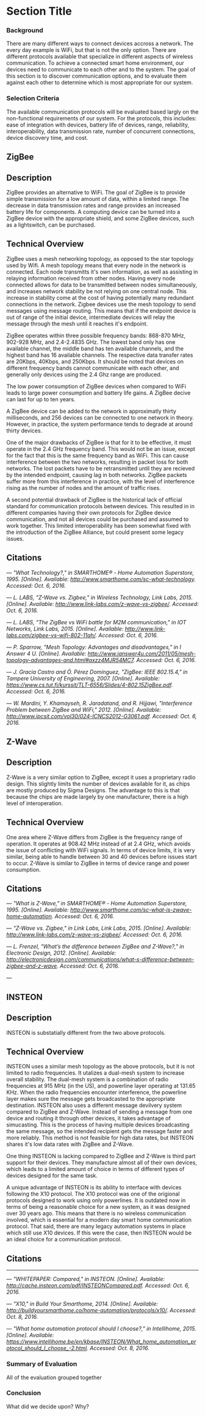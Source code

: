 Section Title
=============

### Background

  There are many different ways to connect devices accross a network. The every day example is WiFi, but that is not the
only option. There are different protocols available that specialize in different aspects of wireless communication.
To achieve a connected smart home environment, our devices need to communicate to each other and to the system. The goal 
of this section is to discover communication options, and to evaluate them against each other to determine which is most
appropriate for our system.

### Selection Criteria
  The available communication protocols will be evaluated based largly on the non-functional requirements of our
system. For the protocols, this includes: ease of integration with devices, battery life of devices, range, reliability, interoperability, data transmission rate, number of concurrent connections, device discovery time, and cost.



ZigBee
------------

## Description

  ZigBee provides an alternative to WiFi. The goal of ZigBee is to provide simple transmission for a low amount of data, within
a limited range. The decrease in data transmission rates and range provides an increased battery life for components. A computing device can be turned into a ZigBee device with the appropriate shield, and some ZigBee devices, such as a lightswitch, can be purchased. 

## Technical Overview

  ZigBee uses a mesh networking topology, as opposed to the star topology used by Wifi.  A mesh topology means that every node
in the network is connected. Each node transmitts it's own information, as well as assisting in relaying information received
from other nodes. Having every node connected allows for data to be transmitted between nodes simultaneously, and increases 
network stability be not relying on one central node. This increase in stability come at the cost of having potentially many
redundant connections in the network. Zigbee devices use the mesh topology to send messages using message routing. This means that if the endpoint device is out of range of the initial device, intermediate devices will relay the message through the mesh until it reaches it's endpoint.

  ZigBee operates within three possible frequency bands: 868-870 MHz, 902-928 MHz, and 2.4-2.4835 GHz. The lowest band only
has one available channel, the middle band has ten available channels, and the highest band has 16 available channels. The
respective data transfer rates are 20Kbps, 40Kbps, and 250Kbps. It should be noted that devices on different frequency bands cannot communicate with each other, and generally only devices using the 2.4 Ghz range are produced.

  The low power consumption of ZigBee devices when compared to WiFi leads to large power consumption and battery life gains.
A ZigBee decive can last for up to ten years.

  A ZigBee device can be added to the network in approximatly thirty milliseconds, and 256 devices can be connected to one
network in theory. However, in practice, the system performance tends to degrade at around thirty devices. 

  One of the major drawbacks of ZigBee is that for it to be effective, it must operate in the 2.4 GHz frequency band. This 
would not be an issue, except for the fact that this is the same frequency band as WiFi. This can cause interference between the two networks, resulting in packet loss for both networks. The lost packets have to be retransmitted until they are recieved
by the intended endpoint, causing lag in both networks. ZigBee packets suffer more from this interference in practice, with the
level of interference rising as the number of nodes and the amount of traffic rises.

  A second potential drawback of ZigBee is the historical lack of official standard for communication protocols between devices.
This resulted in in different companies having their own protocols for ZigBee device communication, and not all devices could
be purchased and assumed to work together. This limited interoperability has been somewhat fixed with the introduction of the
ZigBee Alliance, but could present some legacy issues.


## Citations

&mdash; <cite>"What Technology?," in SMARTHOME® - Home Automation Superstore, 1995. [Online]. Available: http://www.smarthome.com/sc-what-technology. Accessed: Oct. 6, 2016. </cite>

&mdash; <cite>L. LABS, "Z-Wave vs. Zigbee," in Wireless Technology, Link Labs, 2015. [Online]. Available: http://www.link-labs.com/z-wave-vs-zigbee/. Accessed: Oct. 6, 2016.</cite>

&mdash; <cite>L. LABS, "The ZigBee vs WiFi battle for M2M communication," in IOT Networks, Link Labs, 2015. [Online]. Available: http://www.link-labs.com/zigbee-vs-wifi-802-11ah/. Accessed: Oct. 6, 2016.</cite>

&mdash; <cite>P. Sparrow, "Mesh Topology: Advantages and disadvantages," in I Answer 4 U. [Online]. Available: http://www.ianswer4u.com/2011/05/mesh-topology-advantages-and.html#axzz4MJR54MC7. Accessed: Oct. 6, 2016.</cite>

&mdash; <cite>	J. Gracia Castro and Ó. Pérez Domínguez, "ZigBee: IEEE 802.15.4," in Tampere University of Engineering, 2007. [Online]. Available: https://www.cs.tut.fi/kurssit/TLT-6556/Slides/4-802.15ZigBee.pdf. Accessed: Oct. 6, 2016.</cite>

&mdash; <cite>	W. Mardini, Y. Khamayseh, R. Jaradatand, and R. Hijjawi, "Interference Problem between ZigBee and WiFi," 2012. [Online]. Available: http://www.ipcsit.com/vol30/024-ICNCS2012-G3061.pdf. Accessed: Oct. 6, 2016.</cite>



Z-Wave
------------

## Description

Z-Wave is a very similar option to ZigBee, except it uses a proprietary radio design. This slightly limits the number of devices available for it, as chips are mostly produced by Sigma Designs. The advantage to this is that because the chips are made largely by one manufacturer, there is a high level of interoperation.

## Technical Overview

One area where Z-Wave differs from ZigBee is the frequency range of operation. It operates at 908.42 MHz instead of at 2.4 GHz, which avoids the issue of conflicting with WiFi signals. In terms of device limits, it is very similar, being able to handle between 30 and 40 devices before issues start to occur. Z-Wave is similar to ZigBee in terms of device range and power consumption. 

## Citations
&mdash; <cite>"What is Z-Wave," in SMARTHOME® - Home Automation Superstore, 1995. [Online]. Available: http://www.smarthome.com/sc-what-is-zwave-home-automation. Accessed: Oct. 6, 2016. </cite>

&mdash; <cite>"Z-Wave vs. Zigbee," in Link Labs, Link Labs, 2015. [Online]. Available: http://www.link-labs.com/z-wave-vs-zigbee/. Accessed: Oct. 6, 2016.</cite>

&mdash; <cite>	L. Frenzel, "What’s the difference between ZigBee and Z-Wave?," in Electronic Design, 2012. [Online]. Available: http://electronicdesign.com/communications/what-s-difference-between-zigbee-and-z-wave. Accessed: Oct. 6, 2016.</cite>

&mdash; <cite></cite>

INSTEON
------------

## Description

INSTEON is substatially different from the two above protocols.

## Technical Overview

INSTEON uses a similar mesh topology as the above protocols, but it is not limited to radio frequencies. It utalizes a dual-mesh system to increase overall stability. The dual-mesh system is a combination of radio frequencies at 915 MHz (in the US), and powerline layer operating at 131.65 KHz. When the radio frequencies encounter interference, the powerline layer makes sure the message gets broadcasted to the appropriate destination. INSTEON also uses a different message devilvery system compared to ZigBee and Z-Wave. Instead of sending a message from one device and routing it through other devices, it takes advantage of simucasting. This is the process of having multiple devices broadcasting the same message, so the intended recipient gets the message faster and more reliably. This method is not feasible for high data rates, but INSTEON shares it's low data rates with ZigBee and Z-Wave.

One thing INSTEON is lacking compared to ZigBee and Z-Wave is third part support for their devices. They manufacture almost all of their own devices, which leads to a limited amount of choice in terms of different types of devices designed for the same task. 

A unique advantage of INSTEON is its ability to interface with devices following the X10 protocol. The X10 protocol was one of the origional protocols designed to work using only powerlines. It is outdated now in terms of being a reasonable choice for a new system, as it was designed over 30 years ago. This means that there is no wireless communication involved, which is essential for a modern day smart home communication protocol. That said, there are many legacy automation systems in place which still use X10 devices. If this were the case, then INSTEON would be an ideal choice for a communication protocol.

## Citations
-----------------------

&mdash; <cite>"WHITEPAPER: Compared," in INSTEON. [Online]. Available: http://cache.insteon.com/pdf/INSTEONCompared.pdf. Accessed: Oct. 6, 2016.</cite>

&mdash; <cite>"X10," in Build Your Smarthome, 2014. [Online]. Available: http://buildyoursmarthome.co/home-automation/protocols/x10/. Accessed: Oct. 8, 2016.
</cite>

&mdash; <cite>"What home automation protocol should I choose?," in Intellihome, 2015. [Online]. Available: https://www.intellihome.be/en/kbase/INSTEON/What_home_automation_protocol_should_I_choose_-2.html. Accessed: Oct. 8, 2016.
</cite>


### Summary of Evaluation

All of the evaluation grouped together

### Conclusion

What did we decide upon? Why?
